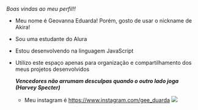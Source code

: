 *Boas vindas ao meu perfil!!*

- Meu nome é Geovanna Eduarda! Porém, gosto de usar o nickname de Akira! 

- Sou uma estudante do Alura
- Estou desenvolvendo na linguagem JavaScript
- Utilizo este espaço apenas para organização e compartilhamento dos meus projetos desenvolvidos

  ***Vencedores não arrumam desculpas quando o outro lado joga (Harvey Specter)***

  - Meu instagram é https://www.instagram.com/gee_duarda
![](https://tenor.com/pt-BR/view/tsukishima-gif-20712530)
